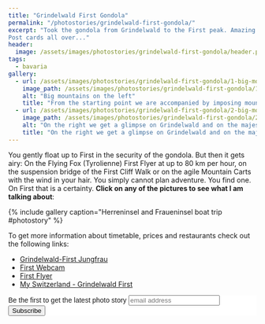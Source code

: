 ```yaml
---
title: "Grindelwald First Gondola"
permalink: "/photostories/grindelwald-first-gondola/"
excerpt: "Took the gondola from Grindelwald to the First peak. Amazing and imposing mountains accompany us all the way. 
Post cards all over..."
header:
  image: /assets/images/photostories/grindelwald-first-gondola/header.png
tags:
  - bavaria 
gallery:
  - url: /assets/images/photostories/grindelwald-first-gondola/1-big-mountains-on-the-left.JPG
    image_path: /assets/images/photostories/grindelwald-first-gondola/1-big-mountains-on-the-left.JPG
    alt: "Big mountains on the left"
    title: "From the starting point we are accompanied by imposing mountains... First on the left"
  - url: /assets/images/photostories/grindelwald-first-gondola/2-big-mountains-on-the-right-eiger-nordwand.JPG
    image_path: /assets/images/photostories/grindelwald-first-gondola/2-big-mountains-on-the-right-eiger-nordwand.JPG
    alt: "On the right we get a glimpse on Grindelwald and on the majestic Eiger Nord Face (German: Nordwand)"
    title: "On the right we get a glimpse on Grindelwald and on the majestic Eiger Nord Face (German: Nordwand)" 
---
```


You gently float up to First in the security of the gondola. But then it gets airy:
 On the Flying Fox (Tyrolienne) First Flyer at up to 80 km per hour, on the suspension bridge of the First Cliff Walk
  or on the agile Mountain Carts with the wind in your hair. You simply cannot plan adventure. You find one.
   On First that is a certainty. **Click on any of the pictures to 
  see what I am talking about**:
  
 {% include gallery caption="Herreninsel and Fraueninsel boat trip #photostory" %}
 
 To get more information about timetable, prices and restaurants check out the following links:
  
* [Grindelwald-First Jungfrau](https://www.jungfrau.ch/en-gb/grindelwaldfirst/)
* [First Webcam](https://panocam.skiline.cc/firstbahn)
* [First Flyer](https://www.jungfrau.ch/en-gb/summer-sport/first-flyer/)
* [My Switzerland - Grindelwald First](https://www.myswitzerland.com/en-ch/first-even-today-a-dream.html)
    
<!-- Begin MailChimp Signup Form -->
<link href="//cdn-images.mailchimp.com/embedcode/slim-10_7.css" rel="stylesheet" type="text/css">
<style type="text/css">
	#mc_embed_signup{background:#fff; clear:left; font:14px Helvetica,Arial,sans-serif; }
	/* Add your own MailChimp form style overrides in your site stylesheet or in this style block.
	   We recommend moving this block and the preceding CSS link to the HEAD of your HTML file. */
</style>
<div id="mc_embed_signup">
<form action="//adrianmatei.us16.list-manage.com/subscribe/post?u=711ed49399c4a65a8a8ecfc36&amp;id=b44f87f39a" method="post" id="mc-embedded-subscribe-form" name="mc-embedded-subscribe-form" class="validate" target="_blank" novalidate>
    <div id="mc_embed_signup_scroll">
	<label for="mce-EMAIL">Be the first to get the latest photo story</label>
	<input type="email" value="" name="EMAIL" class="email" id="mce-EMAIL" placeholder="email address" required>
    <!-- real people should not fill this in and expect good things - do not remove this or risk form bot signups-->
    <div style="position: absolute; left: -5000px;" aria-hidden="true"><input type="text" name="b_711ed49399c4a65a8a8ecfc36_b44f87f39a" tabindex="-1" value=""></div>
    <div class="clear"><input type="submit" value="Subscribe" name="subscribe" id="mc-embedded-subscribe" class="button"></div>
    </div>
</form>
</div>

<!--End mc_embed_signup-->